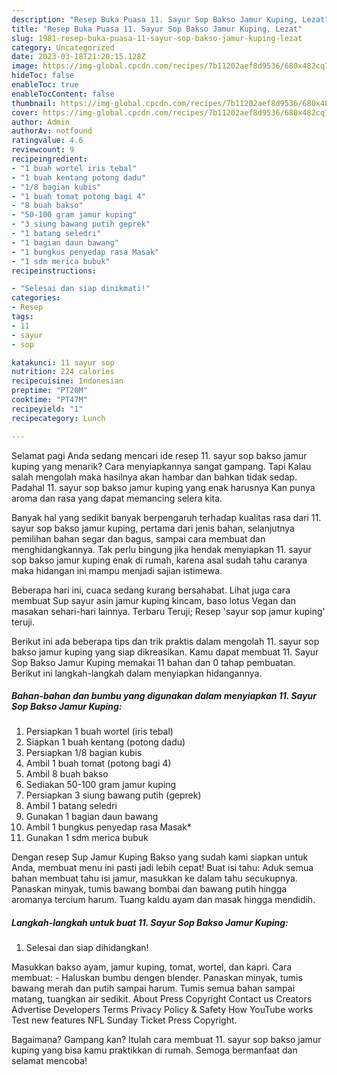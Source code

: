 ```yaml
---
description: "Resep Buka Puasa 11. Sayur Sop Bakso Jamur Kuping, Lezat"
title: "Resep Buka Puasa 11. Sayur Sop Bakso Jamur Kuping, Lezat"
slug: 1981-resep-buka-puasa-11-sayur-sop-bakso-jamur-kuping-lezat
category: Uncategorized
date: 2023-03-18T21:20:15.128Z
image: https://img-global.cpcdn.com/recipes/7b11202aef8d9536/680x482cq70/11-sayur-sop-bakso-jamur-kuping-foto-resep-utama.jpg
hideToc: false
enableToc: true
enableTocContent: false
thumbnail: https://img-global.cpcdn.com/recipes/7b11202aef8d9536/680x482cq70/11-sayur-sop-bakso-jamur-kuping-foto-resep-utama.jpg
cover: https://img-global.cpcdn.com/recipes/7b11202aef8d9536/680x482cq70/11-sayur-sop-bakso-jamur-kuping-foto-resep-utama.jpg
author: Admin
authorAv: notfound
ratingvalue: 4.6
reviewcount: 9
recipeingredient:
- "1 buah wortel iris tebal"
- "1 buah kentang potong dadu"
- "1/8 bagian kubis"
- "1 buah tomat potong bagi 4"
- "8 buah bakso"
- "50-100 gram jamur kuping"
- "3 siung bawang putih geprek"
- "1 batang seledri"
- "1 bagian daun bawang"
- "1 bungkus penyedap rasa Masak"
- "1 sdm merica bubuk"
recipeinstructions:

- "Selesai dan siap dinikmati!"
categories:
- Resep
tags:
- 11
- sayur
- sop

katakunci: 11 sayur sop 
nutrition: 224 calories
recipecuisine: Indonesian
preptime: "PT20M"
cooktime: "PT47M"
recipeyield: "1"
recipecategory: Lunch

---
```



Selamat pagi Anda sedang mencari ide resep 11. sayur sop bakso jamur kuping yang menarik? Cara menyiapkannya sangat gampang. Tapi Kalau salah mengolah maka hasilnya akan hambar dan bahkan tidak sedap. Padahal 11. sayur sop bakso jamur kuping yang enak harusnya Kan punya aroma dan rasa yang dapat memancing selera kita.


Banyak hal yang sedikit banyak berpengaruh terhadap kualitas rasa dari 11. sayur sop bakso jamur kuping, pertama dari jenis bahan, selanjutnya pemilihan bahan segar dan bagus, sampai cara membuat dan menghidangkannya. Tak perlu bingung jika hendak menyiapkan 11. sayur sop bakso jamur kuping enak di rumah, karena asal sudah tahu caranya maka hidangan ini mampu menjadi sajian istimewa.

Beberapa hari ini, cuaca sedang kurang bersahabat. Lihat juga cara membuat Sup sayur asin jamur kuping kincam, baso lotus Vegan dan masakan sehari-hari lainnya. Terbaru Teruji; Resep &#39;sayur sop jamur kuping&#39; teruji.


Berikut ini ada beberapa tips dan trik praktis dalam mengolah 11. sayur sop bakso jamur kuping yang siap dikreasikan. Kamu dapat membuat 11. Sayur Sop Bakso Jamur Kuping memakai 11 bahan dan 0 tahap pembuatan. Berikut ini langkah-langkah dalam menyiapkan hidangannya.

<!--inarticleads1-->

##### Bahan-bahan dan bumbu yang digunakan dalam menyiapkan 11. Sayur Sop Bakso Jamur Kuping:

1. Persiapkan 1 buah wortel (iris tebal)
1. Siapkan 1 buah kentang (potong dadu)
1. Persiapkan 1/8 bagian kubis
1. Ambil 1 buah tomat (potong bagi 4)
1. Ambil 8 buah bakso
1. Sediakan 50-100 gram jamur kuping
1. Persiapkan 3 siung bawang putih (geprek)
1. Ambil 1 batang seledri
1. Gunakan 1 bagian daun bawang
1. Ambil 1 bungkus penyedap rasa Masak*
1. Gunakan 1 sdm merica bubuk


Dengan resep Sup Jamur Kuping Bakso yang sudah kami siapkan untuk Anda, membuat menu ini pasti jadi lebih cepat! Buat isi tahu: Aduk semua bahan membuat tahu isi jamur, masukkan ke dalam tahu secukupnya. Panaskan minyak, tumis bawang bombai dan bawang putih hingga aromanya tercium harum. Tuang kaldu ayam dan masak hingga mendidih. 

<!--inarticleads2-->

##### Langkah-langkah untuk buat 11. Sayur Sop Bakso Jamur Kuping:


1. Selesai dan siap dihidangkan!

Masukkan bakso ayam, jamur kuping, tomat, wortel, dan kapri. Cara membuat: - Haluskan bumbu dengen blender. Panaskan minyak, tumis bawang merah dan putih sampai harum. Tumis semua bahan sampai matang, tuangkan air sedikit. About Press Copyright Contact us Creators Advertise Developers Terms Privacy Policy &amp; Safety How YouTube works Test new features NFL Sunday Ticket Press Copyright. 

Bagaimana? Gampang kan? Itulah cara membuat 11. sayur sop bakso jamur kuping yang bisa kamu praktikkan di rumah. Semoga bermanfaat dan selamat mencoba!
